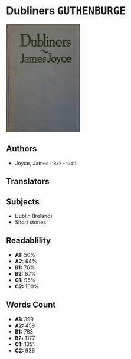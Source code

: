 # Dubliners <kbd>GUTHENBURGE</kbd>

![](./cover.medium.jpg "")

## Authors


 - Joyce, James <small>(1882 - 1941)</small>

## Translators



## Subjects


 - Dublin (Ireland)
 - Short stories

## Readablility


 - **A1:** 50%
 - **A2:** 64%
 - **B1:** 76%
 - **B2:** 87%
 - **C1:** 95%
 - **C2:** 100%

## Words Count


 - **A1:** 399
 - **A2:** 459
 - **B1:** 783
 - **B2:** 1177
 - **C1:** 1351
 - **C2:** 936
